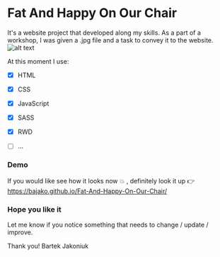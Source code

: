 

# Fat And Happy On Our Chair
It's a website project that developed along my skills. As a part of a workshop, I was given a .jpg file and a task to convey it to the website.
![alt text](https://github.com/bajako/Fat-And-Happy-On-Our-Chair/blob/master/images/workshop.jpg.png)



At this moment I use:

- [x] HTML
- [x] CSS
- [x] JavaScript
- [x] SASS
- [x] RWD
- [ ] ...



### Demo
If you would like see how it looks now :boom: , definitely look it up :point_right: https://bajako.github.io/Fat-And-Happy-On-Our-Chair/


### Hope you like it
Let me know if you notice something that  needs to change / update / improve.



Thank you!
Bartek Jakoniuk




